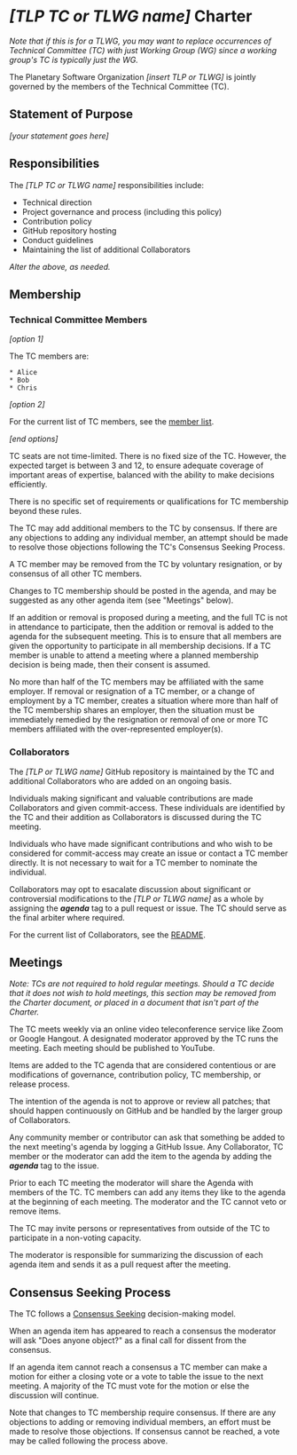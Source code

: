 # *[TLP TC or TLWG name]* Charter

*Note that if this is for a TLWG, you may want to replace occurrences
of Technical Committee (TC) with just Working Group (WG) since a
working group's TC is typically just the WG.*

The Planetary Software Organization *[insert TLP or TLWG]* is
jointly governed by the members of the Technical Committee (TC).

## Statement of Purpose

*[your statement goes here]*

## Responsibilities

The *[TLP TC or TLWG name]* responsibilities include:

* Technical direction
* Project governance and process (including this policy)
* Contribution policy
* GitHub repository hosting
* Conduct guidelines
* Maintaining the list of additional Collaborators

*Alter the above, as needed.*


## Membership

### Technical Committee Members

*[option 1]*

The TC members are:

	* Alice
	* Bob
	* Chris

*[option 2]*

For the current list of TC members, see the [member list](Members.md).

*[end options]*

TC seats are not time-limited.  There is no fixed size of the TC.
However, the expected target is between 3 and 12, to ensure adequate
coverage of important areas of expertise, balanced with the ability
to make decisions efficiently.

There is no specific set of requirements or qualifications for TC
membership beyond these rules.

The TC may add additional members to the TC by consensus. If there
are any objections to adding any individual member, an attempt
should be made to resolve those objections following the TC's
Consensus Seeking Process.

A TC member may be removed from the TC by voluntary resignation, or by
consensus of all other TC members.

Changes to TC membership should be posted in the agenda, and may be
suggested as any other agenda item (see "Meetings" below).

If an addition or removal is proposed during a meeting, and the full
TC is not in attendance to participate, then the addition or removal
is added to the agenda for the subsequent meeting.  This is to ensure
that all members are given the opportunity to participate in all
membership decisions.  If a TC member is unable to attend a meeting
where a planned membership decision is being made, then their consent
is assumed.

No more than half of the TC members may be affiliated with the same
employer.  If removal or resignation of a TC member, or a change of
employment by a TC member, creates a situation where more than half of
the TC membership shares an employer, then the situation must be
immediately remedied by the resignation or removal of one or more TC
members affiliated with the over-represented employer(s).


### Collaborators

The *[TLP or TLWG name]* GitHub repository is maintained by the TC and
additional Collaborators who are added on an ongoing basis.

Individuals making significant and valuable contributions are made
Collaborators and given commit-access. These individuals
are identified by the TC and their addition as Collaborators is
discussed during the TC meeting.

Individuals who have made significant contributions and who wish
to be considered for commit-access may create an issue or contact
a TC member directly. It is not necessary to wait for a TC member
to nominate the individual.

Collaborators may opt to esacalate discussion about significant or
controversial modifications to the *[TLP or TLWG name]* as a whole
by assigning the ***agenda*** tag to a pull request or issue. The
TC should serve as the final arbiter where required.

For the current list of Collaborators, see the [README](README.md).


## Meetings

*Note: TCs are not required to hold regular meetings. Should
a TC decide that it does not wish to hold meetings, this section may be
removed from the Charter document, or placed in a document that isn't
part of the Charter.*

The TC meets weekly via an online video teleconference service like
Zoom or Google Hangout.  A designated moderator approved by the TC
runs the meeting.  Each meeting should be published to YouTube.

Items are added to the TC agenda that are considered contentious or
are modifications of governance, contribution policy, TC membership,
or release process.

The intention of the agenda is not to approve or review all patches;
that should happen continuously on GitHub and be handled by the larger
group of Collaborators.

Any community member or contributor can ask that something be added to
the next meeting's agenda by logging a GitHub Issue. Any Collaborator,
TC member or the moderator can add the item to the agenda by adding
the ***agenda*** tag to the issue.

Prior to each TC meeting the moderator will share the Agenda with
members of the TC. TC members can add any items they like to the
agenda at the beginning of each meeting. The moderator and the TC
cannot veto or remove items.

The TC may invite persons or representatives from outside of the TC to
participate in a non-voting capacity.

The moderator is responsible for summarizing the discussion of each
agenda item and sends it as a pull request after the meeting.


## Consensus Seeking Process

The TC follows a [Consensus Seeking][consensus] decision-making model.

When an agenda item has appeared to reach a consensus the moderator
will ask "Does anyone object?" as a final call for dissent from the
consensus.

If an agenda item cannot reach a consensus a TC member can make a
motion for either a closing vote or a vote to table the issue to the next
meeting. A majority of the TC must vote for the motion or else the 
discussion will continue.

Note that changes to TC membership require consensus. If there are any
objections to adding or removing individual members, an effort must be
made to resolve those objections. If consensus cannot be reached, a
vote may be called following the process above.

[consensus]: http://en.wikipedia.org/wiki/Consensus-seeking_decision-making
